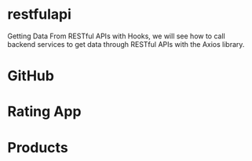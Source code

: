 # restfulapi

Getting Data From RESTful APIs with Hooks, we will see how to call
backend services to get data
through RESTful APIs with the
Axios library.

# GitHub

# Rating App

# Products
